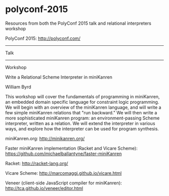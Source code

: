 # polyconf-2015
Resources from both the PolyConf 2015 talk and relational interpreters workshop

PolyConf 2015: 
http://polyconf.com/

------

Talk




------

Workshop

Write a Relational Scheme Interpreter in miniKanren

William Byrd

This workshop will cover the fundamentals of programming in miniKanren, an embedded domain specific language for
constraint logic programming. We will begin with an overview of the miniKanren language, and will write a few
simple miniKanren relations that "run backward." We will then write a more sophisticated miniKanren program: an
environment-passing Scheme interpreter, written as a relation. We will extend the interpreter in various ways, and
explore how the interpreter can be used for program synthesis.

miniKanren.org: 
http://minikanren.org/

Faster miniKanren implementation (Racket and Vicare Scheme):
https://github.com/michaelballantyne/faster-miniKanren

Racket:
http://racket-lang.org/

Vicare Scheme:
http://marcomaggi.github.io/vicare.html

Veneer (client-side JavaScript compiler for miniKanren):
http://tca.github.io/veneer/editor.html
